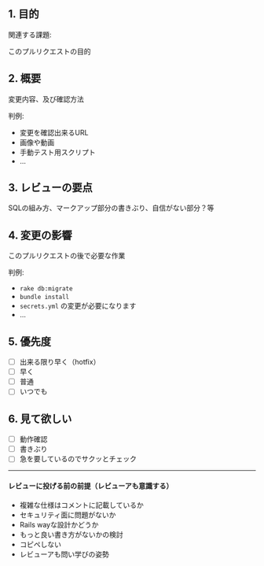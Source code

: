 ## 1. 目的

関連する課題:

このプルリクエストの目的

## 2. 概要

変更内容、及び確認方法

判例:
- 変更を確認出来るURL
- 画像や動画
- 手動テスト用スクリプト
- ...

## 3. レビューの要点

SQLの組み方、マークアップ部分の書きぶり、自信がない部分？等

## 4. 変更の影響

このプルリクエストの後で必要な作業

判例:
- `rake db:migrate`
- `bundle install`
- `secrets.yml` の変更が必要になります
- ...

## 5. 優先度

- [ ] 出来る限り早く（hotfix）
- [ ] 早く
- [ ] 普通
- [ ] いつでも

## 6. 見て欲しい

- [ ] 動作確認
- [ ] 書きぶり
- [ ] 急を要しているのでサクッとチェック

----------------------------------

#### レビューに投げる前の前提（レビューアも意識する）

- 複雑な仕様はコメントに記載しているか
- セキュリティ面に問題がないか
- Rails wayな設計かどうか
- もっと良い書き方がないかの検討
- コピペしない
- レビューアも問い学びの姿勢

